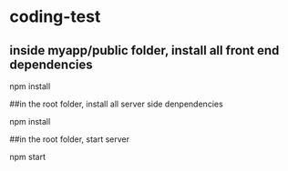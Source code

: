 # coding-test

## inside myapp/public folder, install all front end dependencies

npm install 

##in the root folder, install all server side denpendencies

npm install 

##in the root folder, start server

npm start


